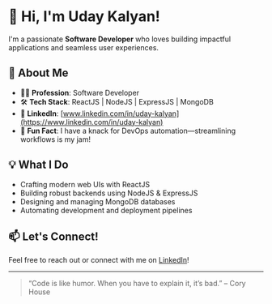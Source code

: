 # 👋 Hi, I'm Uday Kalyan!

I'm a passionate **Software Developer** who loves building impactful applications and seamless user experiences.

## 🚀 About Me

- 🧑‍💻 **Profession**: Software Developer
- 🛠️ **Tech Stack**: ReactJS | NodeJS | ExpressJS | MongoDB
- 🔗 **LinkedIn**: [www.linkedin.com/in/uday-kalyan](https://www.linkedin.com/in/uday-kalyan)
- 🤖 **Fun Fact**: I have a knack for DevOps automation—streamlining workflows is my jam!

## 💡 What I Do

- Crafting modern web UIs with ReactJS
- Building robust backends using NodeJS & ExpressJS
- Designing and managing MongoDB databases
- Automating development and deployment pipelines

## 📫 Let's Connect!

Feel free to reach out or connect with me on [LinkedIn](https://www.linkedin.com/in/uday-kalyan)!

---

> “Code is like humor. When you have to explain it, it’s bad.” – Cory House
